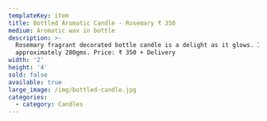 ```yaml
---
templateKey: item
title: Bottled Aromatic Candle - Rosemary ₹ 350
medium: Aromatic wax in bottle
description: >-
  Rosemary fragrant decorated bottle candle is a delight as it glows. It weighs
  approximately 280gms. Price: ₹ 350 + Delivery
width: '2'
height: '4'
sold: false
available: true
large_image: /img/bottled-candle.jpg
categories:
  - category: Candles
---
```


